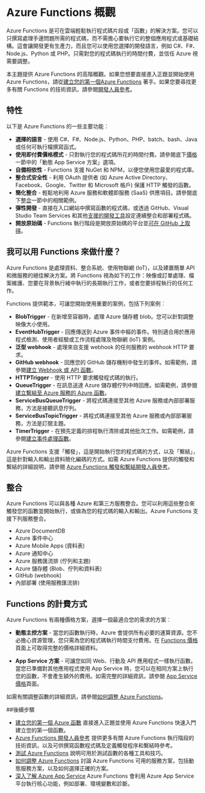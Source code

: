 <properties
   pageTitle="Azure Functions 概觀 | Microsoft Azure"
   description="了解如何使用 Azure Functions，在數分鐘內最佳化非同步的工作負載。"
   services="functions"
   documentationCenter="na"
   authors="mattchenderson"
   manager="erikre"
   editor=""
   tags=""
   keywords="azure functions, 函數, 事件處理, webhook, 動態計算, 無伺服器架構"/>

<tags
   ms.service="functions"
   ms.devlang="multiple"
   ms.topic="get-started-article"
   ms.tgt_pltfrm="multiple"
   ms.workload="na"
   ms.date="08/29/2016"
   ms.author="cfowler;mahender;glenga"/>
   
   
# Azure Functions 概觀

Azure Functions 是可在雲端輕鬆執行程式碼片段或「函數」的解決方案。您可以只撰寫處理手邊問題所需的程式碼，而不需擔心要執行它的整個應用程式或基礎結構。這會讓開發更有生產力，而且您可以使用您選擇的開發語言，例如 C#、F#、Node.js、Python 或 PHP。只需對您的程式碼執行的時間付費，並信任 Azure 視需要調整。

本主題提供 Azure Functions 的高階概觀。如果您想要直接進入正題並開始使用 Azure Functions，請從[建立您的第一個Azure Functions](functions-create-first-azure-function.md) 著手。如果您要尋找更多有關 Functions 的技術資訊，請參閱[開發人員參考](functions-reference.md)。

## 特性

以下是 Azure Functions 的一些主要功能︰
    
* **選擇的語言** - 使用 C#、F#、Node.js、Python、PHP、batch、bash、Java 或任何可執行檔撰寫函式。
* **使用即付費價格模式** - 只對執行您的程式碼所花的時間付費。請參閱底下[價格](#pricing)一節中的「動態 App Service 方案」選項。
* **自備相依性** - Functions 支援 NuGet 和 NPM，以便您使用您最愛的程式庫。
* **整合式安全性** - 利用 OAuth 提供者 (如 Azure Active Directory、Facebook、Google、Twitter 和 Microsoft 帳戶) 保護 HTTP 觸發的函數。
* **簡化整合** - 輕鬆地利用 Azure 服務和軟體即服務 (SaaS) 供應項目。請參閱底下[整合](#integrations)一節中的相關範例。
* **彈性開發** - 直接在入口網站中撰寫函數的程式碼，或透過 GitHub、Visual Studio Team Services 和其他[支援的開發工具](../app-service-web/web-sites-deploy.md#deploy-using-an-ide)設定連續整合和部署程式碼。
* **開放原始碼** - Functions 執行階段是開放原始碼的平台並[可在 GitHub 上取得](https://github.com/azure/azure-webjobs-sdk-script)。

## 我可以用 Functions 來做什麼？

Azure Functions 是處理資料、整合系統、使用物聯網 (IoT)，以及建置簡單 API 和微服務的絕佳解決方案。將 Functions 視為如下的工作：映像或訂單處理、檔案維護、您要在背景執行緒中執行的長期執行工作，或者您要排程執行的任何工作。

Functions 提供範本，可讓您開始使用重要的案例，包括下列案例︰

* **BlobTrigger** - 在新增至容器時，處理 Azure 儲存體 blob。您可以針對調整映像大小使用。
* **EventHubTrigger** - 回應傳送到 Azure 事件中樞的事件。特別適合用於應用程式檢測、使用者經驗或工作流程處理及物聯網 (IoT) 案例。
* **泛型 webhook** - 處理來自支援 webhook 的任何服務的 webhook HTTP 要求。
* **GitHub webhook** - 回應您的 GitHub 儲存機制中發生的事件。如需範例，請參閱[建立 Webhook 或 API 函數](functions-create-a-web-hook-or-api-function.md)。
* **HTTPTrigger** - 使用 HTTP 要求觸發程式碼的執行。
* **QueueTrigger** - 在訊息送達 Azure 儲存體佇列中時回應。如需範例，請參閱[建立繫結至 Azure 服務的 Azure 函數](functions-create-an-azure-connected-function.md)。
* **ServiceBusQueueTrigger** - 將程式碼連接至其他 Azure 服務或內部部署服務，方法是接聽訊息佇列。
* **ServiceBusTopicTrigger** - 將程式碼連接至其他 Azure 服務或內部部署服務，方法是訂閱主題。
* **TimerTrigger** - 在預先定義的排程執行清除或其他批次工作。如需範例，請參閱[建立事件處理函數](functions-create-an-event-processing-function.md)。

Azure Functions 支援「觸發」，這是開始執行您的程式碼的方式，以及「繫結」，這是針對輸入和輸出資料簡化編碼的方式。如需 Azure Functions 提供的觸發和繫結的詳細說明，請參閱 [Azure Functions 觸發和繫結開發人員參考](functions-triggers-bindings.md)。


## <a name="integrations"></a>整合

Azure Functions 可以與各種 Azure 和第三方服務整合。您可以利用這些整合來觸發您的函數並開始執行，或做為您的程式碼的輸入和輸出。Azure Functions 支援下列服務整合。

* Azure DocumentDB
* Azure 事件中心
* Azure Mobile Apps (資料表)
* Azure 通知中心
* Azure 服務匯流排 (佇列和主題)
* Azure 儲存體 (Blob、佇列和資料表)
* GitHub (webhook)
* 內部部署 (使用服務匯流排)

## <a name="pricing"></a>Functions 的計費方式

Azure Functions 有兩種價格方案，選擇一個最適合您的需求的方案︰

* **動態主控方案** - 當您的函數執行時，Azure 會提供所有必要的運算資源。您不必擔心資源管理，您只需為您的程式碼執行時間支付費用。在 [Functions 價格](/pricing/details/functions)頁面上可取得完整的價格詳細資料。

* **App Service 方案** - 可讓您如同 Web、行動及 API 應用程式一樣執行函數。當您已準備對其他應用程式使用 App Service 時，您可以在相同方案上執行您的函數，不會產生額外的費用。如需完整的詳細資訊，請參閱 [App Service 價格](/pricing/details/app-service/)頁面。

如需有關調整函數的詳細資訊，請參閱[如何調整 Azure Functions](functions-scale.md)。

##後續步驟

+ [建立您的第一個 Azure 函數](functions-create-first-azure-function.md) 直接進入正題並使用 Azure Functions 快速入門建立您的第一個函數。
+ [Azure Functions 開發人員參考](functions-reference.md) 提供更多有關 Azure Functions 執行階段的技術資訊，以及可供撰寫函數程式碼及定義觸發程序和繫結時參考。
+ [測試 Azure Functions](functions-test-a-function.md) 說明可用於測試函數的各種工具和技巧。
+ [如何調整 Azure Functions](functions-scale.md) 討論 Azure Functions 可用的服務方案，包括動態服務方案，以及如何選擇正確的方案。
+ [深入了解 Azure App Service](../app-service/app-service-value-prop-what-is.md) Azure Functions 會利用 Azure App Service 平台執行核心功能，例如部署、環境變數和診斷。

<!---HONumber=AcomDC_0921_2016-->
